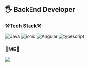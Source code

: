 <h2 align=left>
    🖐 <strong>BackEnd Developer</strong>
</h2>

<h3 align=left>
    ⚒Tech Stack⚒
</h3>

<p align=left>
    <img alt="Java" src="https://img.shields.io/badge/Typescript-3178C6?style=float&logo=typescript&logoColor=white"/>
    <img alt="ionic" src="https://img.shields.io/badge/Ionic-3880FF?style=float&logo=Ionic&logoColor=white"/>
    <img alt="Angular" src="https://img.shields.io/badge/Angular-DD0031?style=float&logo=Angular&logoColor=white"/>
    <img alt="typescript" src="https://img.shields.io/badge/Typescript-3178C6?style=float&logo=typescript&logoColor=white"/>
</p>


<h3 align=left>
    💎ME💎
</h3>
<p align=left>
    <a href="https://soapy-alfalfa-408.notion.site/BackEnd-Developer-617f863f62ae45bd9b3f54e7f9688bf2" target="_blank">
        <img src="https://img.shields.io/badge/RESUME-000000?style=flat-square&logo=Notion&logoColor=white"/>
    </a>
</p>
